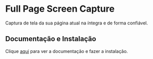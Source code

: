 # Full Page Screen Capture

Captura de tela da sua página atual na íntegra e de forma confiável.

## Documentação e Instalação

Clique [aqui](https://chrome.google.com/webstore/detail/full-page-screen-capture/fdpohaocaechififmbbbbbknoalclacl/related) para ver a documentação e fazer a instalação.